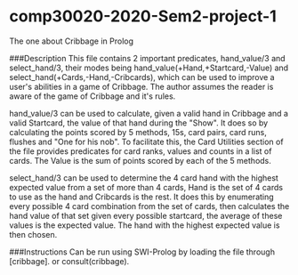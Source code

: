 # comp30020-2020-Sem2-project-1
The one about Cribbage in Prolog

###Description
This file contains 2 important predicates, hand_value/3 and select_hand/3, 
their modes being hand_value(+Hand,+Startcard,-Value) and 
select_hand(+Cards,-Hand,-Cribcards), which can be used to improve a user's 
abilities in a game of Cribbage. The author assumes the reader is aware of the 
game of Cribbage and it's rules. 

hand_value/3 can be used to calculate, given a valid hand in Cribbage and a 
valid Startcard, the value of that hand during the "Show". It does so by 
calculating the points scored by 5 methods, 15s, card pairs, card runs, flushes 
and "One for his nob". To facilitate this, the Card Utilities section of the 
file provides predicates for card ranks, values and counts in a list of cards.
The Value is the sum of points scored by each of the 5 methods.

select_hand/3 can be used to determine the 4 card hand with the highest 
expected value from a set of more than 4 cards, Hand is the set of 4 cards to 
use as the hand and Cribcards is the rest. It does this by enumerating every 
possible 4 card combination from the set of cards, then calculates the hand 
value of that set given every possible startcard, the average of these values 
is the expected value. The hand with the highest expected value is then chosen.

###Instructions
Can be run using SWI-Prolog by loading the file through [cribbage]. or consult(cribbage).

